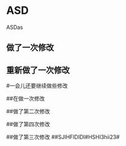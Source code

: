 # ASD
ASDas
## 做了一次修改

## 重新做了一次修改
#一会儿还要继续做些修改







##在做一次修改

##做了第二次修改

##做了第四次修改

##做了第三次修改
##SJIHFIDIDI#HSHI3hii23#


